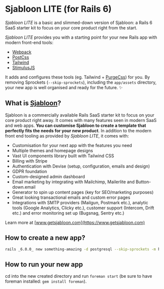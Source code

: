 # Sjabloon LITE (for Rails 6)

_Sjabloon LITE_ is a basic and slimmed-down version of Sjabloon: a Rails 6 SaaS starter kit to focus on your core product right from the start.

_Sjabloon LITE_ provides you with a starting point for your new Rails app with modern front-end tools:

- [Webpack](https://github.com/webpack/webpack)
- [PostCss](https://github.com/postcss/postcss)
- [Tailwind](https://github.com/tailwindcss/tailwindcss)
- [StimulusJS](https://github.com/stimulusjs/stimulus)

It adds and configures these tools (eg. Tailwind + [PurgeCss](https://github.com/FullHuman/purgecss)) for you. By removing Sprockets (`--skip-sprockets`), including the `app/assets` directory, your new app is well organised and ready for the future. ✨

## What is [Sjabloon](https://www.getsjabloon.com)?
Sjabloon is a commercially available Rails SaaS starter kit to focus on your core product right away. It comes with many features seen in modern SaaS and web apps.
**You can customise Sjabloon to create a template that perfectly fits the needs for your new product**. In addition to the modern front end tooling as provided by _Sjabloon LITE_, it comes with:

- Customisation for your next app with the features you need
- Multiple themes and homepage designs
- Vast UI components library built with Tailwind CSS
- Billing with Stripe
- Authentication with Devise (setup, configuration, emails and design)
- GDPR foundation
- Custom-designed admin dashboard
- Email marketing by integrating with Mailchimp, Mailerlite and Button-down.email
- Generator to spin up content pages (key for SEO/marketing purposes)
- Great looking transactional emails and custom error pages
- Integrations with SMTP providers (Mailgun, Postmark etc.), analytic tools (Google Analytics, Clicky etc.), customer support (Intercom, Drift etc.) and error monitoring set up (Bugsnag, Sentry etc.)

Learn more at [www.getsjabloon.com](https://www.getsjabloon.com)

## How to create a new app?

```bash
rails _6.0.0_ new something-amazing -d postgresql --skip-sprockets -m https://raw.githubusercontent.com/GetSjabloon/sjabloon-lite/master/template.rb
`````

## How to run your new app
cd into the new created directory and run `foreman start` (be sure to have foreman installed: `gem install foreman`).
